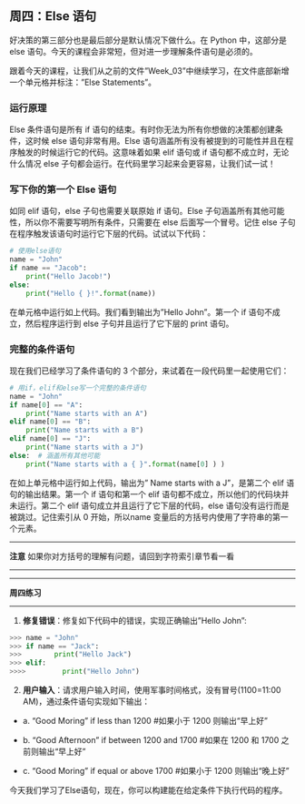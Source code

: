 ## 周四：Else 语句

好决策的第三部分也是最后部分是默认情况下做什么。在 Python 中，这部分是 else 语句。今天的课程会非常短，但对进一步理解条件语句是必须的。

跟着今天的课程，让我们从之前的文件”Week_03”中继续学习，在文件底部新增一个单元格并标注：”Else Statements”。

### 运行原理

Else 条件语句是所有 if 语句的结束。有时你无法为所有你想做的决策都创建条件，这时候 else 语句非常有用。Else 语句涵盖所有没有被提到的可能性并且在程序触发的时候运行它的代码。这意味着如果 elif 语句或 if 语句都不成立时，无论什么情况 else 子句都会运行。在代码里学习起来会更容易，让我们试一试！

### 写下你的第一个 Else 语句

如同 elif 语句，else 子句也需要关联原始 if 语句。Else 子句涵盖所有其他可能性，所以你不需要写明所有条件，只需要在 else 后面写一个冒号。记住 else 子句在程序触发该语句时运行它下层的代码。试试以下代码：

```python
# 使用else语句
name = "John"
if name == "Jacob":
    print("Hello Jacob!")
else:
    print("Hello { }!".format(name))
```

在单元格中运行如上代码。我们看到输出为”Hello John”。第一个 if 语句不成立，然后程序运行到 else 子句并且运行了它下层的 print 语句。

### 完整的条件语句

现在我们已经学习了条件语句的 3 个部分，来试着在一段代码里一起使用它们：

```python
# 用if，elif和else写一个完整的条件语句
name = "John"
if name[0] == "A":
    print("Name starts with an A")
elif name[0] == "B":
    print("Name starts with a B")
elif name[0] == "J":
    print("Name starts with a J")
else:  # 涵盖所有其他可能
    print("Name starts with a { }".format(name[0] ) )
```

在如上单元格中运行如上代码，输出为” Name starts with a J”，是第二个 elif 语句的输出结果。第一个 if 语句和第一个 elif 语句都不成立，所以他们的代码块并未运行。第二个 elif 语句成立并且运行了它下层的代码，else 语句没有运行而是被跳过。记住索引从 0 开始，所以name 变量后的方括号内使用了字符串的第一个元素。

----

 **注意** 如果你对方括号的理解有问题，请回到字符索引章节看一看
 
----
----

**周四练习**
 
----

1. **修复错误**：修复如下代码中的错误，实现正确输出”Hello John”:

```python
>>> name = "John"
>>> if name == "Jack":
>>>		   print("Hello Jack")
>>> elif:
>>>>		 print("Hello John")
```

2. **用户输入**：请求用户输入时间，使用军事时间格式，没有冒号(1100=11:00 AM)，通过条件语句实现如下输出：

- a. “Good Moring” if less than 1200 
#如果小于 1200 则输出“早上好”

- b. “Good Afternoon” if between 1200 and 1700 
#如果在 1200 和 1700 之前则输出“早上好”

- c. “Good Moring” if equal or above 1700 
#如果小于 1200 则输出“晚上好”

今天我们学习了Else语句，现在，你可以构建能在给定条件下执行代码的程序。
